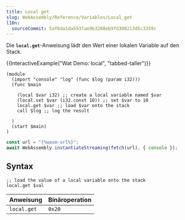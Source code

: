 ```yaml
---
title: Local get
slug: WebAssembly/Reference/Variables/Local_get
l10n:
  sourceCommit: 5af6da1da593fae9b3208eb9fd308213d5c3359c
---
```


Die **`local.get`**-Anweisung lädt den Wert einer lokalen Variable auf den Stack.

{{InteractiveExample("Wat Demo: local", "tabbed-taller")}}

```wat interactive-example
(module
  (import "console" "log" (func $log (param i32)))
  (func $main

    (local $var i32) ;; create a local variable named $var
    (local.set $var (i32.const 10)) ;; set $var to 10
    local.get $var ;; load $var onto the stack
    call $log ;; log the result

  )
  (start $main)
)
```

```js interactive-example
const url = "{%wasm-url%}";
await WebAssembly.instantiateStreaming(fetch(url), { console });
```

## Syntax

```wasm
;; load the value of a local variable onto the stack
local.get $val
```

| Anweisung   | Binäroperation |
| ----------- | -------------- |
| `local.get` | `0x20`         |
